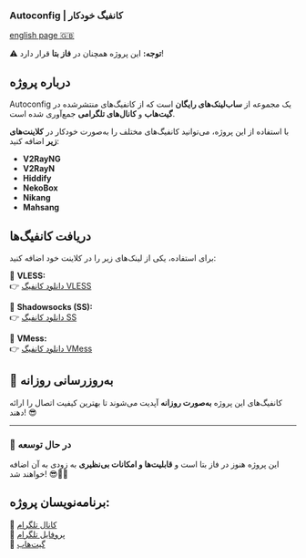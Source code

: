 ### **Autoconfig | کانفیگ خودکار**  

 [english  page 🇬🇧 ](https://github.com/raviiid/Autoconfig/blob/main/READMEEN.md)

⚠ **توجه:** این پروژه همچنان در **فاز بتا** قرار دارد!  

## **درباره پروژه**  
Autoconfig یک مجموعه از **ساب‌لینک‌های رایگان** است که از کانفیگ‌های منتشرشده در **گیت‌هاب** و **کانال‌های تلگرامی** جمع‌آوری شده است.  

با استفاده از این پروژه، می‌توانید کانفیگ‌های مختلف را به‌صورت خودکار در **کلاینت‌های زیر** اضافه کنید:  

- **V2RayNG**  
- **V2RayN**  
- **Hiddify**  
- **NekoBox**  
- **Nikang**  
- **Mahsang**  

## **دریافت کانفیگ‌ها**  
برای استفاده، یکی از لینک‌های زیر را در کلاینت خود اضافه کنید:  

🔹 **VLESS:**  
👉 [دانلود کانفیگ VLESS](https://raw.githubusercontent.com/raviiid/Autoconfig/refs/heads/main/vless.text)  

🔹 **Shadowsocks (SS):**  
👉 [دانلود کانفیگ SS](https://raw.githubusercontent.com/raviiid/Autoconfig/refs/heads/main/ss.text)  

🔹 **VMess:**  
👉 [دانلود کانفیگ VMess](https://raw.githubusercontent.com/raviiid/Autoconfig/refs/heads/main/vmess.text)  

## **🚀 به‌روزرسانی روزانه**  
کانفیگ‌های این پروژه **به‌صورت روزانه** آپدیت می‌شوند تا بهترین کیفیت اتصال را ارائه دهند! 😎  

---

### **🚧 در حال توسعه**  
این پروژه هنوز در فاز بتا است و **قابلیت‌ها و امکانات بی‌نظیری** به زودی به آن اضافه خواهند شد! 😎🐱‍💻  

## **برنامه‌نویسان پروژه:**  
📌 [کانال تلگرام](https://t.me/CAA_premium)  
📌 [پروفایل تلگرام](https://t.me/raviiiid)  
📌 [گیت‌هاب](https://github.com/Ravidgame)  


